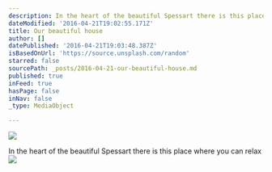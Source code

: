 ```yaml
---
description: In the heart of the beautiful Spessart there is this place where you can relax
dateModified: '2016-04-21T19:02:55.171Z'
title: Our beautiful house
author: []
datePublished: '2016-04-21T19:03:48.387Z'
isBasedOnUrl: 'https://source.unsplash.com/random'
starred: false
sourcePath: _posts/2016-04-21-our-beautiful-house.md
published: true
inFeed: true
hasPage: false
inNav: false
_type: MediaObject

---
```

<article style=""><img src="https://images.unsplash.com/photo-1447099688328-2488c8c9648a?ixlib=rb-0.3.5&amp;q=80&amp;fm=jpg&amp;crop=entropy&amp;w=1080&amp;fit=max&amp;s=4fd11c47d29e8fd0b31319d3d4f65159" /></article>

In the heart of the beautiful Spessart there is this place where you can relax
![](https://the-grid-user-content.s3-us-west-2.amazonaws.com/56f7c2c5-2d62-4dc4-8317-9c59c696d3b8.jpg)